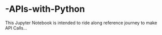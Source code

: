 # -APIs-with-Python
This Jupyter Notebook is intended to ride along reference journey to make API Calls...
